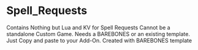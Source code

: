 # Spell_Requests
Contains Nothing but Lua and KV for Spell Requests
Cannot be a standalone Custom Game. Needs a BAREBONES or an existing template. Just Copy and paste to your Add-On.
Created with BAREBONES template
